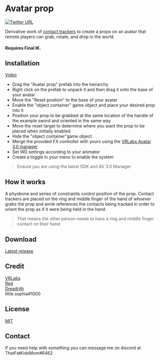 # Avatar prop
[![Twitter URL](https://img.shields.io/twitter/follow/ThatFatKidsMom?style=social)](https://twitter.com/ThatFatKidsMom)

Derivative work of [contact trackers](https://github.com/VRLabs/Contact-Tracker) to create a props on an avatar that remote players can grab, rotate, and drop in the world.
#### Requires Final IK.

## **Installation**
[Video](https://youtu.be/k1rVWK0o95A)

- Drag the "Avatar prop" prefab into the heirarchy  
- Right click on the prefab to unpack it and then drag it onto the base of your avatar  
- Move the "Reset position" to the base of your avatar
- Enable the "object container" game object and place your desired prop into it
- Position your prop to be grabbed at the same location of the handle of the example sword and oriented in the same way
- Move the reset target to determine where you want the prop to be placed when initially enabled
- Hide the "object container"game object.
- Merge the provided FX controller with yours using the [VRLabs Avatar 3.0 manager](https://github.com/VRLabs/Avatars-3.0-Manager)  
- Set WD settings according to your animator  
- Create a toggle in your menu to enable the system   
>Ensure you are using the latest SDK and AV 3.0 Manager

## **How it works**
A physbone and series of constraints control position of the prop. Contact trackers are placed on the ring and middle finger of the hand of whoever grabs the prop and aimik references the contacts being tracked in order to orient the prop as if it were being held in the hand.
>That means the other person needs to have a ring and middle finger contact on their hand

## **Download**
[Latest release](https://github.com/ThatFatKidsMom/Avatar-Prop/releases/tag/1.0.0)

## **Credit**
[VRLabs](https://github.com/VRLabs)  
[Red](https://github.com/hfcRed)  
[Dreadrith](https://github.com/Dreadrith)  
little.sophia#1000

## **License**
[MIT](https://github.com/ThatFatKidsMom/Avatar-Prop/blob/main/LICENSE)

## **Contact**
If you need help with something you can message me on discord at ThatFatKidsMom#6462
